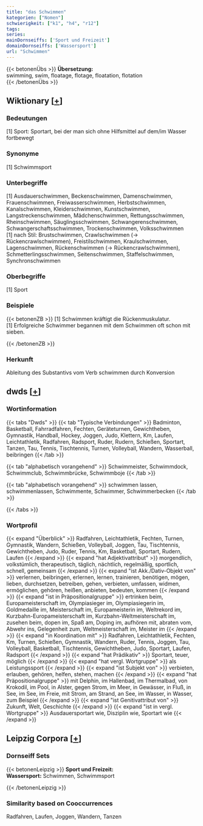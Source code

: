 ```yaml
---
title: "das Schwimmen"
kategorien: ["Nomen"]
schwierigkeit: ["k1", "h4", "r12"]
tags:
series:
mainDornseiffs: ['Sport und Freizeit']
domainDornseiffs: ['Wassersport']
url: "Schwimmen"
---
```


{{< betonenÜbs >}}
**Übersetzung:**  
swimming, swim, floatage, flotage, floatation, flotation  
{{< /betonenÜbs >}}

## Wiktionary [[+](https://de.wiktionary.org/wiki/Schwimmen)]

### Bedeutungen
[1] Sport: Sportart, bei der man sich ohne Hilfsmittel auf dem/im Wasser fortbewegt  

### Synonyme
[1] Schwimmsport  

### Unterbegriffe
[1] Ausdauerschwimmen, Beckenschwimmen, Damenschwimmen, Frauenschwimmen, Freiwasserschwimmen, Herbstschwimmen, Kanalschwimmen, Kleiderschwimmen, Kunstschwimmen, Langstreckenschwimmen, Mädchenschwimmen, Rettungsschwimmen, Rheinschwimmen, Säuglingsschwimmen, Schwangerenschwimmen, Schwangerschaftsschwimmen, Trockenschwimmen, Volksschwimmen  
[1] nach Stil: Brustschwimmen, Crawlschwimmen (→ Rückencrawlschwimmen), Freistilschwimmen, Kraulschwimmen, Lagenschwimmen, Rückenschwimmen (→ Rückencrawlschwimmen), Schmetterlingsschwimmen, Seitenschwimmen, Staffelschwimmen, Synchronschwimmen  

### Oberbegriffe
[1] Sport  

### Beispiele
{{< betonenZB >}}
[1] Schwimmen kräftigt die Rückenmuskulatur.  
[1] Erfolgreiche Schwimmer begannen mit dem Schwimmen oft schon mit sieben.  

{{< /betonenZB >}}
### Herkunft
Ableitung des Substantivs vom Verb schwimmen durch Konversion  



## dwds [[+](https://www.dwds.de/wb/Schwimmen)]

### Wortinformation
{{< tabs "Dwds" >}}
{{< tab "Typische Verbindungen" >}}
Badminton, Basketball, Fahrradfahren, Fechten, Geräteturnen, Gewichtheben, Gymnastik, Handball, Hockey, Joggen, Judo, Klettern, Km, Laufen, Leichtathletik, Radfahren, Radsport, Ruder, Rudern, Schießen, Sportart, Tanzen, Tau, Tennis, Tischtennis, Turnen, Volleyball, Wandern, Wasserball, beibringen
{{< /tab >}}

{{< tab "alphabetisch vorangehend" >}}
Schwimmeister, Schwimmdock, Schwimmclub, Schwimmbrücke, Schwimmboje
{{< /tab >}}

{{< tab "alphabetisch vorangehend" >}}
schwimmen lassen, schwimmenlassen, Schwimmente, Schwimmer, Schwimmerbecken
{{< /tab >}}

{{< /tabs >}}

### Wortprofil
{{< expand "Überblick" >}} Radfahren, Leichtathletik, Fechten, Turnen, Gymnastik, Wandern, Schießen, Volleyball, Joggen, Tau, Tischtennis, Gewichtheben, Judo, Ruder, Tennis, Km, Basketball, Sportart, Rudern, Laufen {{< /expand >}}
{{< expand "hat Adjektivattribut" >}} morgendlich, volkstümlich, therapeutisch, täglich, nächtlich, regelmäßig, sportlich, schnell, gemeinsam {{< /expand >}}
{{< expand "ist Akk./Dativ-Objekt von" >}} verlernen, beibringen, erlernen, lernen, trainieren, benötigen, mögen, lieben, durchsetzen, betreiben, gehen, verbieten, umfassen, widmen, ermöglichen, gehören, heißen, anbieten, bedeuten, kommen {{< /expand >}}
{{< expand "ist in Präpositionalgruppe" >}} ertrinken beim, Europameisterschaft im, Olympiasieger im, Olympiasiegerin im, Goldmedaille im, Meisterschaft im, Europameisterin im, Weltrekord im, Kurzbahn-Europameisterschaft im, Kurzbahn-Weltmeisterschaft im, zusehen beim, dopen im, Spaß am, Doping im, aufhören mit, abraten vom, Abwehr ins, Gelegenheit zum, Weltmeisterschaft im, Meister im {{< /expand >}}
{{< expand "in Koordination mit" >}} Radfahren, Leichtathletik, Fechten, Km, Turnen, Schießen, Gymnastik, Wandern, Ruder, Tennis, Joggen, Tau, Volleyball, Basketball, Tischtennis, Gewichtheben, Judo, Sportart, Laufen, Radsport {{< /expand >}}
{{< expand "hat Prädikativ" >}} Sportart, teuer, möglich {{< /expand >}}
{{< expand "hat vergl. Wortgruppe" >}} als Leistungssport {{< /expand >}}
{{< expand "ist Subjekt von" >}} verbieten, erlauben, gehören, helfen, stehen, machen {{< /expand >}}
{{< expand "hat Präpositionalgruppe" >}} mit Delphin, im Hallenbad, im Thermalbad, von Krokodil, im Pool, in Alster, gegen Strom, im Meer, in Gewässer, in Fluß, in See, im See, im Freie, mit Strom, am Strand, an See, im Wasser, in Wasser, zum Beispiel {{< /expand >}}
{{< expand "ist Genitivattribut von" >}} Zukunft, Welt, Geschichte {{< /expand >}}
{{< expand "ist in vergl. Wortgruppe" >}} Ausdauersportart wie, Disziplin wie, Sportart wie {{< /expand >}}

## Leipzig Corpora [[+](https://corpora.uni-leipzig.de/en/res?word=Schwimmen&corpusId=deu_newscrawl-public_2018)]

### Dornseiff Sets
{{< betonenLeipzig >}}
**Sport und Freizeit:**  
**Wassersport:** Schwimmen, Schwimmsport  

{{< /betonenLeipzig >}}

### Similarity based on Cooccurrences
Radfahren, Laufen, Joggen, Wandern, Tanzen


